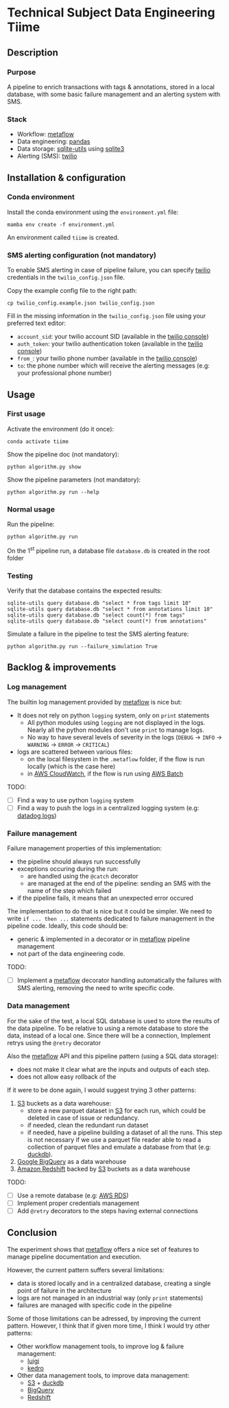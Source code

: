 # Technical Subject Data Engineering Tiime

## Description

### Purpose

A pipeline to enrich transactions with tags & annotations, stored in a local database, with some basic failure management and an alerting system with SMS.

### Stack

* Workflow: [metaflow](https://metaflow.org/)
* Data engineering: [pandas](https://pandas.pydata.org/)
* Data storage: [sqlite-utils](https://sqlite-utils.datasette.io/en/stable/) using [sqlite3](https://docs.python.org/3/library/sqlite3.html)
* Alerting (SMS): [twilio](https://www.twilio.com/docs/libraries/python)

## Installation & configuration

### Conda environment

Install the conda environment using the `environment.yml` file:
  ```
  mamba env create -f environment.yml
  ```

An environment called `tiime` is created.

### SMS alerting configuration (not mandatory)

To enable SMS alerting in case of pipeline failure, you can specify [twilio](https://www.twilio.com/docs/libraries/python) credentials in the `twilio_config.json` file.

Copy the example config file to the right path:
```
cp twilio_config.example.json twilio_config.json
```

Fill in the missing information in the `twilio_config.json` file using your preferred text editor:
- `account_sid`: your twilio account SID (available in the [twilio console](https://console.twilio.com/))
- `auth_token`: your twilio authentication token (available in the [twilio console](https://console.twilio.com/))
- `from_`: your twilio phone number (available in the [twilio console](https://console.twilio.com/))
- `to`: the phone number which will receive the alerting messages (e.g: your professional phone number)

## Usage

### First usage

Activate the environment (do it once):
```
conda activate tiime
```

Show the pipeline doc (not mandatory):
```
python algorithm.py show
```

Show the pipeline parameters (not mandatory):
```
python algorithm.py run --help
```

### Normal usage

Run the pipeline:
```
python algorithm.py run
```

On the 1<sup>st</sup> pipeline run, a database file `database.db` is created in the root folder

### Testing

Verify that the database contains the expected results:
```
sqlite-utils query database.db "select * from tags limit 10"
sqlite-utils query database.db "select * from annotations limit 10"
sqlite-utils query database.db "select count(*) from tags"
sqlite-utils query database.db "select count(*) from annotations"
```

Simulate a failure in the pipeline to test the SMS alerting feature:
```
python algorithm.py run --failure_simulation True
```

## Backlog & improvements

### Log management

The builtin log management provided by [metaflow](https://metaflow.org/) is nice but:
- It does not rely on python `logging` system, only on `print` statements
  - All python modules using `logging` are not displayed in the logs. Nearly all the python modules don't use `print` to manage logs.
  - No way to have several levels of severity in the logs (`DEBUG` → `INFO` → `WARNING` → `ERROR` → `CRITICAL`)
- logs are scattered between various files:
  - on the local filesystem in the `.metaflow` folder, if the flow is run locally (which is the case here)
  - in [AWS CloudWatch](https://aws.amazon.com/cloudwatch/), if the flow is run using [AWS Batch](https://aws.amazon.com/batch/)

TODO:
- [ ] Find a way to use python `logging` system
- [ ] Find a way to push the logs in a centralized logging system (e.g: [datadog logs](https://docs.datadoghq.com/logs/))

### Failure management

Failure management properties of this implementation:
- the pipeline should always run successfully
- exceptions occuring during the run:
  - are handled using the `@catch` decorator 
  - are managed at the end of the pipeline: sending an SMS with the name of the step which failed
- if the pipeline fails, it means that an unexpected error occured

The implementation to do that is nice but it could be simpler. We need to write `if ... then ...` statements dedicated to failure management in the pipeline code. Ideally, this code should be:
- generic & implemented in a decorator or in [metaflow](https://metaflow.org/) pipeline management
- not part of the data engineering code.

TODO:
- [ ] Implement a [metaflow](https://metaflow.org/) decorator handling automatically the failures with SMS alerting, removing the need to write specific code.

### Data management

For the sake of the test, a local SQL database is used to store the results of the data pipeline. To be relative to using a remote database to store the data, instead of a local one. Since there will be a connection, Implement retrys using the `@retry` decorator

Also the [metaflow](https://metaflow.org/) API and this pipeline pattern (using a SQL data storage):
- does not make it clear what are the inputs and outputs of each step.
- does not allow easy rollback of the 

If it were to be done again, I would suggest trying 3 other patterns:
1. [S3](https://aws.amazon.com/s3/) buckets as a data warehouse:
   - store a new parquet dataset in [S3](https://aws.amazon.com/s3/) for each run, which could be deleted in case of issue or redundancy.
   - if needed, clean the redundant run dataset
   - if needed, have a pipeline building a dataset of all the runs. This step is not necessary if we use a parquet file reader able to read a collection of parquet files and emulate a database from that (e.g: [duckdb](https://duckdb.org/docs/data/parquet)).
2. [Google BigQuery](https://cloud.google.com/bigquery) as a data warehouse
3. [Amazon Redshift](https://docs.aws.amazon.com/redshift/index.html) backed by [S3](https://aws.amazon.com/s3/) buckets as a data warehouse

TODO:
- [ ] Use a remote database (e.g: [AWS RDS](https://aws.amazon.com/rds/))
- [ ] Implement proper credentials management
- [ ] Add `@retry` decorators to the steps having external connections

## Conclusion

The experiment shows that [metaflow](https://metaflow.org/) offers a nice set of features to manage pipeline documentation and execution.

However, the current pattern suffers several limitations:
- data is stored locally and in a centralized database, creating a single point of failure in the architecture
- logs are not managed in an industrial way (only `print` statements)
- failures are managed with specific code in the pipeline

Some of those limitations can be adressed, by improving the current pattern. However, I think that if given more time, I think I would try other patterns:
- Other workflow management tools, to improve log & failure management:
  - [luigi](https://luigi.readthedocs.io/en/stable/)
  - [kedro](https://kedro.readthedocs.io/en/stable/)
- Other data management tools, to improve data management:
  - [S3](https://aws.amazon.com/s3/) + [duckdb](https://duckdb.org/)
  - [BigQuery](https://cloud.google.com/bigquery)
  - [Redshift](https://docs.aws.amazon.com/redshift/index.html)


